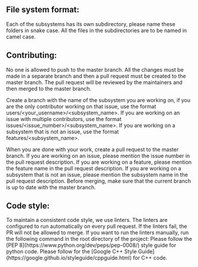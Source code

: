 ## File system format:

Each of the subsystems has its own subdirectory, please name these folders in snake case.
All the files in the subdirectories are to be named in camel case.


## Contributing:
No one is allowed to push to the master branch. All the changes must be made in a separate branch and then a pull request must be created to the master branch. The pull request will be reviewed by the maintainers and then merged to the master branch.

Create a branch with the name of the subsystem you are working on, if you are the only contributor working on that issue, use the format users/<your_username>/<subsystem_name>. If you are working on an issue with multiple contributors, use the format issues/<issue_number>/<subsystem_name>. If you are working on a subsystem that is not an issue, use the format features/<subsystem_name>.

When you are done with your work, create a pull request to the master branch. If you are working on an issue, please mention the issue number in the pull request description. If you are working on a feature, please mention the feature name in the pull request description. If you are working on a subsystem that is not an issue, please mention the subsystem name in the pull request description. Before merging, make sure that the current branch is up to date with the master branch.

## Code style:
<In Progress>
To maintain a consistent code style, we use linters. The linters are configured to run automatically on every pull request. If the linters fail, the PR will not be allowed to merge. If you want to run the linters manually, run the following command in the root directory of the project:
<To Be Added>
Please follow the [PEP 8](https://www.python.org/dev/peps/pep-0008/) style guide for python code.
Please follow for the [Google C++ Style Guide](https://google.github.io/styleguide/cppguide.html) for C++ code.
